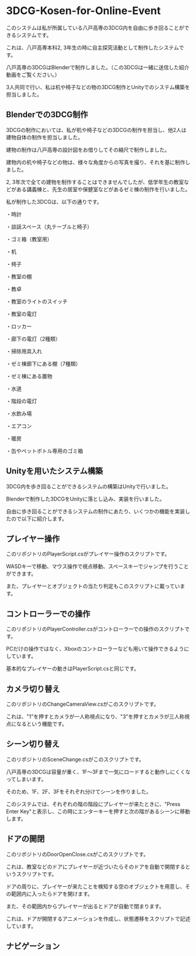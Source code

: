 # 3DCG-Kosen-for-Online-Event

このシステムは私が所属している八戸高専の3DCG内を自由に歩き回ることができるシステムです。

これは、八戸高専本科2, 3年生の時に自主探究活動として制作したシステムです。

八戸高専の3DCGはBlenderで制作しました。（この3DCGは一緒に送信した紹介動画をご覧ください。）

3人共同で行い、私は机や椅子などの物の3DCG制作とUnityでのシステム構築を担当しました。


## Blenderでの3DCG制作

3DCGの制作においては、私が机や椅子などの3DCGの制作を担当し、他2人は建物自体の制作を担当しました。

建物の制作は八戸高専の設計図をお借りしてその縮尺で制作しました。

建物内の机や椅子などの物は、様々な角度からの写真を撮り、それを基に制作しました。

2, 3年次で全ての建物を制作することはできませんでしたが、低学年生の教室などがある講義棟と、先生の居室や保健室などがあるゼミ棟の制作を行いました。

私が制作した3DCGは、以下の通りです。

・時計

・談話スペース（丸テーブルと椅子）

・ゴミ箱（教室用）

・机

・椅子

・教室の棚

・教卓

・教室のライトのスイッチ

・教室の電灯

・ロッカー

・廊下の電灯（2種類）

・掃除用具入れ

・ゼミ棟廊下にある棚（7種類）

・ゼミ棟にある置物

・水道

・階段の電灯

・水飲み場

・エアコン

・暖房

・缶やペットボトル専用のゴミ箱



## Unityを用いたシステム構築

3DCG内を歩き回ることができるシステムの構築はUnityで行いました。

Blenderで制作した3DCGをUnityに落とし込み、実装を行いました。

自由に歩き回ることができるシステムの制作にあたり、いくつかの機能を実装したので以下に紹介します。


## プレイヤー操作

このリポジトリのPlayerScript.csがプレイヤー操作のスクリプトです。

WASDキーで移動、マウス操作で視点移動、スペースキーでジャンプを行うことができます。

また、プレイヤーとオブジェクトの当たり判定もこのスクリプトに載っています。


## コントローラーでの操作

このリポジトリのPlayerController.csがコントローラーでの操作のスクリプトです。

PCだけの操作ではなく、Xboxのコントローラーなども用いて操作できるようにしています。

基本的なプレイヤーの動きはPlayerScript.csと同じです。


## カメラ切り替え

このリポジトリのChangeCameraView.csがこのスクリプトです。

これは、"1"を押すとカメラが一人称視点になり、"3"を押すとカメラが三人称視点になるという機能です。


## シーン切り替え

このリポジトリのSceneChange.csがこのスクリプトです。

八戸高専の3DCGは容量が重く、1F〜3Fまで一気にロードすると動作しにくくなってしまいます。

そのため、1F、2F、3Fをそれぞれ分けてシーンを作りました。

このシステムでは、それぞれの階の階段にプレイヤーが来たときに、"Press Enter Key"と表示し、この時にエンターキーを押すと次の階があるシーンに移動します。


## ドアの開閉

このリポジトリのDoorOpenClose.csがこのスクリプトです。

これは、教室などのドアにプレイヤーが近づいたらそのドアを自動で開閉するというスクリプトです。

ドアの周りに、プレイヤーが来たことを検知する空のオブジェクトを用意し、その範囲内に入ったらドアを開けます。

また、その範囲内からプレイヤーが出るとドアが自動で閉まります。

これは、ドアが開閉するアニメーションを作成し、状態遷移をスクリプトで記述しています。


## ナビゲーション




